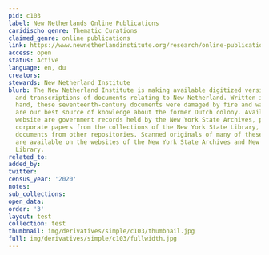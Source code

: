 ```yaml
---
pid: c103
label: New Netherlands Online Publications
caridischo_genre: Thematic Curations
claimed_genre: online publications
link: https://www.newnetherlandinstitute.org/research/online-publications/
access: open
status: Active
language: en, du
creators:
stewards: New Netherland Institute
blurb: The New Netherland Institute is making available digitized versions of translations
  and transcriptions of documents relating to New Netherland. Written in an archaic
  hand, these seventeenth-century documents were damaged by fire and water, but they
  are our best source of knowledge about the former Dutch colony. Available on this
  website are government records held by the New York State Archives, private and
  corporate papers from the collections of the New York State Library, and selected
  documents from other repositories. Scanned originals of many of these documents
  are available on the websites of the New York State Archives and New York State
  Library.
related_to:
added_by:
twitter:
census_year: '2020'
notes:
sub_collections:
open_data:
order: '3'
layout: test
collection: test
thumbnail: img/derivatives/simple/c103/thumbnail.jpg
full: img/derivatives/simple/c103/fullwidth.jpg
---
```

